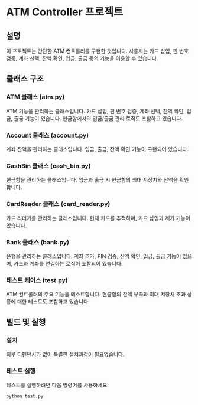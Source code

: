 # ATM Controller 프로젝트

## 설명
이 프로젝트는 간단한 ATM 컨트롤러를 구현한 것입니다. 사용자는 카드 삽입, 핀 번호 검증, 계좌 선택, 잔액 확인, 입금, 출금 등의 기능을 이용할 수 있습니다.

## 클래스 구조

### ATM 클래스 (atm.py)
ATM 기능을 관리하는 클래스입니다. 카드 삽입, 핀 번호 검증, 계좌 선택, 잔액 확인, 입금, 출금 기능이 있습니다. 현금함에서의 입금/출금 관리 로직도 포함하고 있습니다.

### Account 클래스 (account.py)
계좌 잔액을 관리하는 클래스입니다. 입금, 출금, 잔액 확인 기능이 구현되어 있습니다.

### CashBin 클래스 (cash_bin.py)
현금함을 관리하는 클래스입니다. 입금과 출금 시 현금함의 최대 저장치와 잔액을 확인합니다.

### CardReader 클래스 (card_reader.py)
카드 리더기를 관리하는 클래스입니다. 현재 카드를 추적하며, 카드 삽입과 제거 기능이 있습니다.

### Bank 클래스 (bank.py)
은행을 관리하는 클래스입니다. 계좌 추가, PIN 검증, 잔액 확인, 입금, 출금 기능이 있으며, 카드와 계좌를 연결하는 로직이 포함되어 있습니다.

### 테스트 케이스 (test.py)
ATM 컨트롤러의 주요 기능을 테스트합니다. 현금함의 잔액 부족과 최대 저장치 초과 상황에 대한 테스트도 포함하고 있습니다.

## 빌드 및 실행

### 설치
외부 디펜던시가 없어 특별한 설치과정이 필요없습니다.

### 테스트 실행
테스트를 실행하려면 다음 명령어를 사용하세요:
```bash
python test.py

